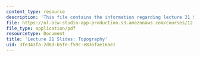 ```yaml
---
content_type: resource
description: 'This file contains the information regarding lecture 21 Slides: Topography.'
file: https://ol-ocw-studio-app-production.s3.amazonaws.com/courses/12-001-introduction-to-geology-fall-2013/3fe343fa2d8db5fef59ce836fae16ae1_MIT12_001F13_Lec21slides.pdf
file_type: application/pdf
resourcetype: Document
title: 'Lecture 21 Slides: Topography'
uid: 3fe343fa-2d8d-b5fe-f59c-e836fae16ae1
---
```

